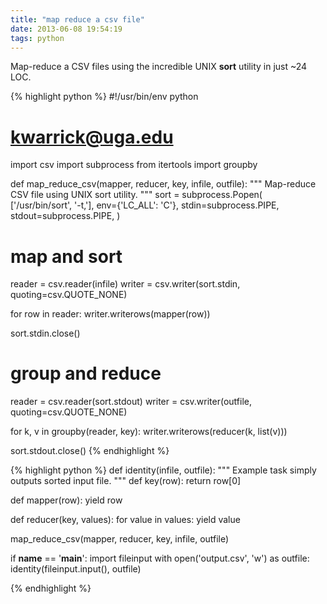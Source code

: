 ```yaml
---
title: "map reduce a csv file"
date: 2013-06-08 19:54:19
tags: python
---
```


<p>
Map-reduce a CSV files using the incredible UNIX <b>sort</b> utility in just ~24 LOC. 

{% highlight python %}
#!/usr/bin/env python
# kwarrick@uga.edu
import csv
import subprocess
from itertools import groupby

def map_reduce_csv(mapper, reducer, key, infile, outfile):
  """ Map-reduce CSV file using UNIX sort utility. """
  sort = subprocess.Popen(
    ['/usr/bin/sort', '-t,'], 
    env={'LC_ALL': 'C'},
    stdin=subprocess.PIPE,
    stdout=subprocess.PIPE,
  )

  # map and sort
  reader = csv.reader(infile)
  writer = csv.writer(sort.stdin, quoting=csv.QUOTE_NONE)

  for row in reader:
    writer.writerows(mapper(row))

  sort.stdin.close()

  # group and reduce
  reader = csv.reader(sort.stdout)
  writer = csv.writer(outfile, quoting=csv.QUOTE_NONE)

  for k, v in groupby(reader, key):
    writer.writerows(reducer(k, list(v)))

  sort.stdout.close()
{% endhighlight %}
</p>

<p>
{% highlight python %}
def identity(infile, outfile):
  """ Example task simply outputs sorted input file. """
  def key(row):
    return row[0]
      
  def mapper(row):
    yield row

  def reducer(key, values):
    for value in values:
      yield value

  map_reduce_csv(mapper, reducer, key, infile, outfile)

if __name__ == '__main__':
  import fileinput
  with open('output.csv', 'w') as outfile:
    identity(fileinput.input(), outfile)

{% endhighlight %}
</p>
